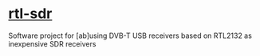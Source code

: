 # [rtl-sdr](https://osmocom.org/projects/rtl-sdr/wiki/Rtl-sdr)

Software project for [ab]using DVB-T USB receivers based on RTL2132 as inexpensive SDR receivers
